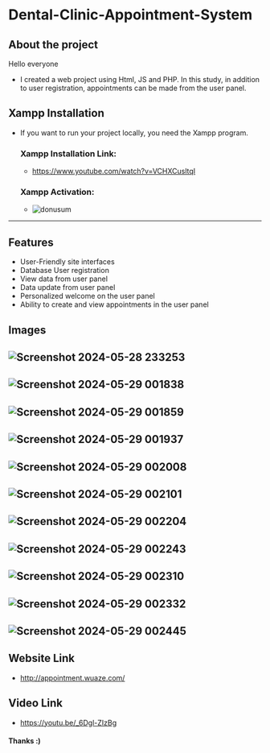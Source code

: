 # Dental-Clinic-Appointment-System

## **About the project**
Hello everyone
- I created a web project using Html, JS and PHP. In this study, in addition to user registration, appointments can be made from the user panel.

## **Xampp Installation**
* If you want to run your project locally, you need the Xampp program.
  ### **Xampp Installation Link:**
  - https://www.youtube.com/watch?v=VCHXCusltqI
  ### **Xampp Activation:**
  - ![donusum](https://github.com/gelisgen03/Hamming-Code-Simulator/assets/113345673/c9dcf62c-8681-4699-8ffe-f6483d943bc8)
 --------------------------------------------------------   

## **Features**
* User-Friendly site interfaces
* Database User registration
* View data from user panel
* Data update from user panel
* Personalized welcome on the user panel
* Ability to create and view appointments in the user panel

## **Images**
 ![Screenshot 2024-05-28 233253](https://github.com/gelisgen03/Hungury-Monkey-Game/assets/113345673/35aced81-72b1-4330-9b6c-36f9f6c1dc30)
 --------------------------------------------------------
![Screenshot 2024-05-29 001838](https://github.com/gelisgen03/Hungury-Monkey-Game/assets/113345673/929e9fc7-cb6b-401f-9841-1aab88dc8e23)
--------------------------------------------------------
![Screenshot 2024-05-29 001859](https://github.com/gelisgen03/Hungury-Monkey-Game/assets/113345673/9c2ec7ed-b994-4c38-bc0b-befe6fcd88bb)
--------------------------------------------------------
![Screenshot 2024-05-29 001937](https://github.com/gelisgen03/Hungury-Monkey-Game/assets/113345673/9a9d7638-5437-4595-bcac-4e5e840f4e6e)
--------------------------------------------------------
![Screenshot 2024-05-29 002008](https://github.com/gelisgen03/Hungury-Monkey-Game/assets/113345673/ee898de4-46ee-481d-bba4-b170f702493f)
--------------------------------------------------------
![Screenshot 2024-05-29 002101](https://github.com/gelisgen03/Hungury-Monkey-Game/assets/113345673/21d17ba9-c5b0-49af-99ca-a66c4e84981e)
--------------------------------------------------------
![Screenshot 2024-05-29 002204](https://github.com/gelisgen03/Hungury-Monkey-Game/assets/113345673/8514899b-8748-4a63-be2b-6be3686c0ed0)
--------------------------------------------------------
![Screenshot 2024-05-29 002243](https://github.com/gelisgen03/Hungury-Monkey-Game/assets/113345673/53fedf2c-5e7d-495f-b96f-a004a774f95b)
--------------------------------------------------------
![Screenshot 2024-05-29 002310](https://github.com/gelisgen03/Hungury-Monkey-Game/assets/113345673/8edfb8ac-b9ad-4473-84b0-0215f3a3ec0e)
--------------------------------------------------------
![Screenshot 2024-05-29 002332](https://github.com/gelisgen03/Hungury-Monkey-Game/assets/113345673/dcc249d3-585f-42ff-8bc1-0c0326df60de)
--------------------------------------------------------
![Screenshot 2024-05-29 002445](https://github.com/gelisgen03/Hungury-Monkey-Game/assets/113345673/5ae88120-3493-46d4-afb2-67b4a67f0497)
--------------------------------------------------------

## **Website Link**
- http://appointment.wuaze.com/
## **Video Link**
- https://youtu.be/_6Dgl-ZIzBg

#### **Thanks :)**
  
